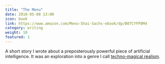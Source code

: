 ```yaml
---
title: "The Menu"
date: 2018-05-08 13:00
icon: book
link: https://www.amazon.com/Menu-Shai-Sachs-ebook/dp/B07CYFP8M4
category: writing
weight: 10
featured: 1
---
```


A short story I wrote about a preposterously powerful piece of artificial intelligence. It was an exploration into a genre I call [techno-magical realism](https://shaisachs.com/2018/05/05/the-menu.html).